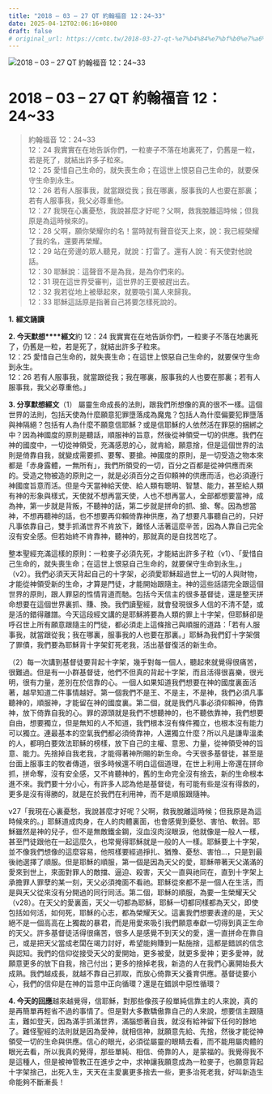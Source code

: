 ```yaml
---
title: "2018 – 03 – 27 QT 約翰福音 12：24~33"
date: 2025-04-12T02:06:16+0800
draft: false
# original_url: https://cmtc.tw/2018-03-27-qt-%e7%b4%84%e7%bf%b0%e7%a6%8f%e9%9f%b3-12%ef%bc%9a2433
---
```


![2018 – 03 – 27 QT 約翰福音 12：24\~33](/images/qt.jpg   "2018 – 03 – 27 QT 約翰福音 12：24\~33")

# 2018 – 03 – 27 QT 約翰福音 12：24\~33

> 約翰福音 12：24\~33  
> 12：24 我實實在在地告訴你們，一粒麥子不落在地裏死了，仍舊是一粒，若是死了，就結出許多子粒來。  
> 12：25 愛惜自己生命的，就失喪生命；在這世上恨惡自己生命的，就要保守生命到永生。  
> 12：26 若有人服事我，就當跟從我；我在哪裏，服事我的人也要在那裏；若有人服事我，我父必尊重他。  
> 12：27 我現在心裏憂愁，我說甚麼才好呢？父啊，救我脫離這時候；但我原是為這時候來的。  
> 12：28 父啊，願你榮耀你的名！當時就有聲音從天上來，說：我已經榮耀了我的名，還要再榮耀。  
> 12：29 站在旁邊的眾人聽見，就說：打雷了。還有人說：有天使對他說話。  
> 12：30 耶穌說：這聲音不是為我，是為你們來的。  
> 12：31 現在這世界受審判，這世界的王要被趕出去。  
> 12：32 我若從地上被舉起來，就要吸引萬人來歸我。  
> 12：33 耶穌這話原是指著自己將要怎樣死說的。

**1.** **經文誦讀**

**2. 今天默想****經文**約 12：24 我實實在在地告訴你們，一粒麥子不落在地裏死了，仍舊是一粒，若是死了，就結出許多子粒來。  
12：25 愛惜自己生命的，就失喪生命；在這世上恨惡自己生命的，就要保守生命到永生。  
12：26 若有人服事我，就當跟從我；我在哪裏，服事我的人也要在那裏；若有人服事我，我父必尊重他。」

**3. 分享默想經文**（1） 屬靈生命成長的法則，跟我們所想像的真的很不一樣。這個世界的法則，包括天使為什麼願意犯罪墮落成為魔鬼？包括人為什麼偏要犯罪墮落與神隔絕？包括有人為什麼不願意信耶穌？或是信耶穌的人依然活在罪惡的捆綁之中？因為神國度的原則是聽話，順服神的旨意，然後從神領受一切的供應。我們在神的國度中，一切從神領受，充滿感恩的心，就肯給，願意捨，但是這個世界的法則是倚靠自我，就變成需要抓、要奪、要搶。神國度的原則，是一切受造之物本來都是「赤身露體，一無所有」，我們所領受的一切，百分之百都是從神供應而來的。受造之物被造的原則之一，就是必須百分之百仰頼神的供應而活，也必須遵行神國度旨意而活。但是今天當神給天使、給人類有聰明、智慧、能力，甚至給人類有神的形象與樣式，天使就不想再當天使，人也不想再當人，全部都想要當神，成為神，第一步就是背叛，不聽神的話，第二步就是拼命的抓、搶、奪。因為想當神，不想再聽神的話，也不想要再仰賴倚靠神供應，為了想要凡事聽自己的，只好凡事依靠自己，雙手抓滿世界不肯放下，難怪人活著這麼辛苦，因為人靠自己完全沒有安全感。但若始終不肯靠神，聽神的，那就真的是自找苦吃了。

整本聖經充滿這樣的原則：一粒麥子必須先死，才能結出許多子粒（v1）、「愛惜自己生命的，就失喪生命；在這世上恨惡自己生命的，就要保守生命到永生。」（v2）。我們必須天天背起自己的十字架，必須愛耶穌超過世上一切的人與財物，才能從神領受新的生命，才算是門徒，才能開始跟隨主。神的這些話語完全跟這個世界的原則，跟人罪惡的性情背道而馳。包括今天信主的很多基督徒，還是整天拼命想要在這個世界裏抓、賺、換。我們讀聖經，就會發現很多人信的不清不楚，或是活的錯得離譜。今天這段經文講的是耶穌將要為人類的罪上十字架，但耶穌卻是呼召世上所有願意跟隨主的門徒，都必須走上這條捨己與順服的道路：「若有人服事我，就當跟從我；我在哪裏，服事我的人也要在那裏。」耶穌為我們釘十字架償了罪債，我們要為耶穌背十字架釘死老我，活出基督復活的新生命。

（2）每一次講到基督徒要背起十字架，幾乎對每一個人，聽起來就覺得很痛苦，很難過。但是有一小群基督徒，他們不但真的背起十字架，而且活得很喜樂，很光明，很有力量，差別在於信靠的心。一個人如果知道我們想要在神的國度裏面活著，越早知道二件事情越好。第一個我們不是王、不是主，不是神，我們必須凡事聽神的，順服神，才能留在神的國度裏。第二個，就是我們凡事必須仰賴神，倚靠神，放下倚靠自我的心。罪的源頭就是我們不想聽神的，也不聽依靠神，我們想要自由，想要獨立，但是無知的人不知道，我們根本沒有條件獨立，也根本沒有能力可以獨立。連最基本的空氣我們都必須倚靠神，人還獨立什麼？所以凡是謙卑溫柔的人，都明白要效法耶穌的榜樣，放下自己的主權、意思、力量，從神領受神的旨意、能力。先捨掉自我老我，才能得著神所賜的新生命。今天很多基督徒，甚至是台面上服事主的牧者傳道，很多時候還不明白這個道理，在世上利用上帝還在拼命抓，拼命奪，沒有安全感，又不肯聽神的，舊的生命完全沒有捨去，新的生命根本進不來。我們要十分小心，有許多人認為他是基督徒，有可能有些是沒有得救的，更多是沒有得勝的，就是在於我們在利用神，而不是順服跟隨神。

v27「我現在心裏憂愁，我說甚麼才好呢？父啊，救我脫離這時候；但我原是為這時候來的。」耶穌道成肉身，在人的肉體裏面，也會感覺到憂愁、害怕、軟弱。耶穌雖然是神的兒子，但不是無敵鐵金鋼，沒血沒肉沒眼淚，他就像是一般人一樣，甚至門徒跟他在一起這麼久，也常覺得耶穌就是一般的人一樣。耶穌要上十字架，並不像我們想像的這麼容易，他照樣要經過掙扎、猶豫、憂愁、害怕…，只是到最後祂選擇了順服。但是耶穌的順服，第一個是因為天父的愛，耶穌帶著天父滿滿的愛來到世上，來面對罪人的敵擋、逼迫、殺害，天父一直與祂同在，直到十字架上承擔罪人罪孽的某一刻，天父必須掩面不看祂。耶穌從來都不是一個人在生活，而是與天父從來沒有分開過的同行同活。第二個，耶穌的順服，為要一生榮耀天父（v28）。在天父的愛裏面，天父一切都為耶穌，耶穌一切都同樣都為天父，即使包括如何活，如何死，耶穌的心志，都為榮耀天父。這裏我們想要表達的是，天父絕不是一個高高在上獨裁的暴君，而是用愛來吸引我們願意奉獻一切得到真正生命的天父。許多基督徒活得很痛苦，很多人是感覺不到天父的愛，還一直拼命在靠自己，或是把天父當成老闆在竭力討好，希望能夠賺到一點施捨，這都是錯誤的信念與認知。我們的信仰從接受天父的愛開始，更多被愛，就更多愛神；更多愛神，就願意更多的放下自我，捨己付出；更多的捨掉老我，新造的人在我們心裏開始長大成熟。我們越成長，就越不靠自己抓取，而放心倚靠天父養育供應。基督徒要小心，我們的信仰是在神的旨意中正向循環？還是在錯誤中惡性循環？

**4. 今天的回應**越來越覺得，信耶穌，對那些像孩子般單純信靠主的人來說，真的是再簡單再輕省不過的事情了。但是對大多數驕傲靠自己的人來說，想要信主跟隨主，難如登天，因為滿手抓滿世界，滿腦想著自我，就沒有給神留下任何的餘地了。難怪聖經的法則就是因為愛神，就相信神，就願意先給、先捨，然後才能從神領受一切的生命與供應。信心的眼光，必須從屬靈的眼睛去看，而不能用屬肉體的眼光去看，所以我真的覺得，那些單純、相信、倚靠的人，是蒙福的。我覺得我不是這種人，但是被神管教正在進步之中，求神讓我願意成為一粒麥子，也願意背起十字架捨己，出死入生，天天在主愛裏更多捨去一些，更多治死老我，好叫新造生命能夠不斷漸長！